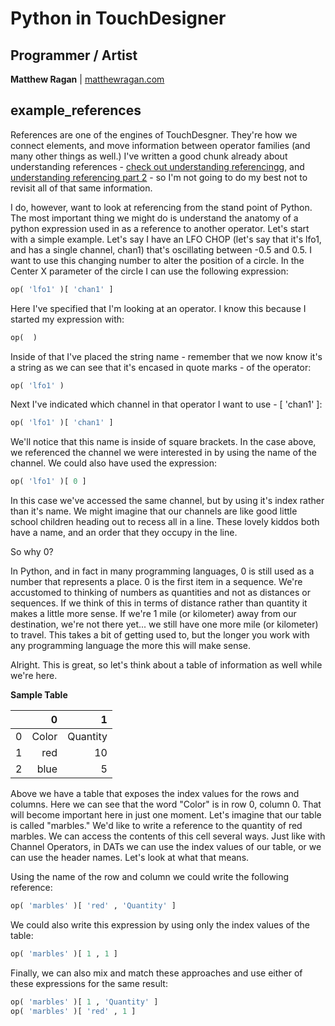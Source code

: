 # Python in TouchDesigner #

## Programmer / Artist ##

**Matthew Ragan** | [ matthewragan.com](http://matthewragan.com)  

## example_references ##

References are one of the engines of TouchDesgner. They're how we connect elements, and move information between operator families (and many other things as well.) I've written a good chunk already about understanding references - [check out understanding referencingg](http://matthewragan.com/2014/06/01/understanding-referencing-touchdesigner/), and [understanding referencing part 2](http://matthewragan.com/2014/06/27/understanding-referencing-part-ii-touchdesigner/) - so I'm not going to do my best not to revisit all of that same information. 

I do, however, want to look at referencing from the stand point of Python. The most important thing we might do is understand the anatomy of a python expression used in as a reference to another operator. Let's start with a simple example. Let's say I have an LFO CHOP (let's say that it's lfo1, and has a single channel, chan1) that's oscillating between -0.5 and 0.5. I want to use this changing number to alter the position of a circle. In the Center X parameter of the circle I can use the following expression:

```python
op( 'lfo1' )[ 'chan1' ]
```

Here I've specified that I'm looking at an operator. I know this because I started my expression with:

```python
op(  )
```

Inside of that I've placed the string name - remember that we now know it's a string as we can see that it's encased in quote marks - of the operator:

```python
op( 'lfo1' )
```

Next I've indicated which channel in that operator I want to use - [ 'chan1' ]:

```python
op( 'lfo1' )[ 'chan1' ]
```

We'll notice that this name is inside of square brackets. In the case above, we referenced the channel we were interested in by using the name of the channel. We could also have used the expression:

```python
op( 'lfo1' )[ 0 ]
```

In this case we've accessed the same channel, but by using it's index rather than it's name. We might imagine that our channels are like good little school children heading out to recess all in a line. These lovely kiddos both have a name, and an order that they occupy in the line. 

So why 0?

In Python, and in fact in many programming languages, 0 is still used as a number that represents a place. 0 is the first item in a sequence. We're accustomed to thinking of numbers as quantities and not as distances or sequences. If we think of this in terms of distance rather than quantity it makes a little more sense. If we're 1 mile (or kilometer) away from our destination, we're not there yet... we still have one more mile (or kilometer) to travel. This takes a bit of getting used to, but the longer you work with any programming language the more this will make sense.

Alright. This is great, so let's think about a table of information as well while we're here. 

**Sample Table**

|     |0      | 1        |
|----:|------:|---------:|
|    0| Color | Quantity |
|    1| red   | 10       |
|    2| blue  | 5        |

Above we have a table that exposes the index values for the rows and columns. Here we can see that the word "Color" is in row 0, column 0. That will become important here in just one moment. Let's imagine that our table is called "marbles." We'd like to write a reference to the quantity of red marbles. We can access the contents of this cell several ways. Just like with Channel Operators, in DATs we can use the index values of our table, or we can use the header names. Let's look at what that means.

Using the name of the row and column we could write the following reference:

```python
op( 'marbles' )[ 'red' , 'Quantity' ]
```

We could also write this expression by using only the index values of the table:

```python
op( 'marbles' )[ 1 , 1 ]
```

Finally, we can also mix and match these approaches and use either of these expressions for the same result:

```python
op( 'marbles' )[ 1 , 'Quantity' ]
op( 'marbles' )[ 'red' , 1 ]
```
